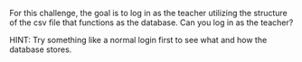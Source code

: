 For this challenge, the goal is to log in as the teacher utilizing the structure of the csv file that functions as the database. Can you log in as the teacher?

HINT: Try something like a normal login first to see what and how the database stores.